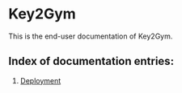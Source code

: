 # Key2Gym

This is the end-user documentation of Key2Gym.

## Index of documentation entries:
1. [Deployment](./deployment.html)
